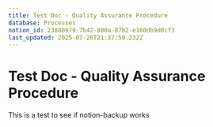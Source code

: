 ```yaml
---
title: Test Doc - Quality Assurance Procedure
database: Processes
notion_id: 23880979-7b42-800a-87b2-e160db9d0cf3
last_updated: 2025-07-26T21:37:59.232Z
---
```


# Test Doc - Quality Assurance Procedure


This is a test to see if notion-backup works

